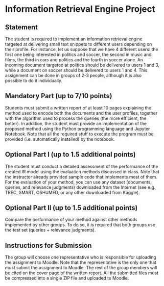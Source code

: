 # Information Retrieval Engine Project

## Statement

The student is required to implement an information retrieval engine targeted at delivering small text snippets to different users depending on their profile. For instance, let us suppose that we have 4 different users: the first one being interested in politics and soccer, the second in music and films, the third in cars and politics and the fourth in soccer alone. An incoming document targeted at politics should be delivered to users 1 and 3, while a document on soccer should be delivered to users 1 and 4. This assignment can be done in groups of 2-3 people, although it is also possible to do it individually.

## Mandatory Part (up to 7/10 points)

Students must submit a written report of at least 10 pages explaining the method used to encode both the documents and the user profiles, together with the algorithm used to process the queries (the more efficient, the better). In addition, the student must provide an implementation of the proposed method using the Python programming language and Jupyter Notebook. Note that all the required stuff to execute the program must be provided (i.e. automatically installed) by the notebook.

## Optional Part I (up to 1.5 additional points)

The student must conduct a detailed assessment of the performance of the created IR model using the evaluation methods discussed in class. Note that the instructor already provided sample code that implements most of them. For the evaluation of your method, you can use any dataset (documents, queries, and relevance judgments) downloaded from the Internet (see e.g., TREC, SMART, OSHUMED, or any other downloaded from Kaggle).

## Optional Part II (up to 1.5 additional points)

Compare the performance of your method against other methods implemented by other groups. To do so, it is required that both groups use the test set (queries + relevance judgments).

## Instructions for Submission

The group will choose one representative who is responsible for uploading the assignment to Moodle. Note that the representative is the only one that must submit the assignment to Moodle. The rest of the group members will be cited on the cover page of the written report. All the submitted files must be compressed into a single ZIP file and uploaded to Moodle.
